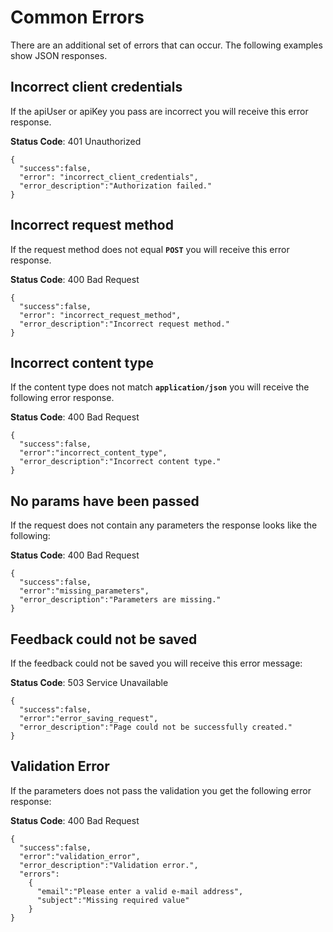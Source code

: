 # Common Errors

There are an additional set of errors that can occur. The following examples show JSON responses.

## Incorrect client credentials

If the apiUser or apiKey you pass are incorrect you will receive this error response.

**Status Code**: 401 Unauthorized

```
{  
  "success":false, 
  "error": "incorrect_client_credentials", 
  "error_description":"Authorization failed."
}
```

## Incorrect request method

If the request method does not equal **`POST`** you will receive this error response.

**Status Code**: 400 Bad Request

```
{  
  "success":false, 
  "error": "incorrect_request_method", 
  "error_description":"Incorrect request method."
}
```

## Incorrect content type

If the content type does not match **`application/json`** you will receive the following error response.

**Status Code**: 400 Bad Request

```
{  
  "success":false, 
  "error":"incorrect_content_type",
  "error_description":"Incorrect content type."
}
```

## No params have been passed

If the request does not contain any parameters the response looks like the following:

**Status Code**: 400 Bad Request

```
{  
  "success":false, 
  "error":"missing_parameters",
  "error_description":"Parameters are missing."
}
```

## Feedback could not be saved

If the feedback could not be saved you will receive this error message:

**Status Code**: 503 Service Unavailable

```
{  
  "success":false, 
  "error":"error_saving_request",
  "error_description":"Page could not be successfully created."
}
```

## Validation Error

If the parameters does not pass the validation you get the following error response:

**Status Code**: 400 Bad Request

```
{  
  "success":false, 
  "error":"validation_error",
  "error_description":"Validation error.",
  "errors":
    {
      "email":"Please enter a valid e-mail address",
      "subject":"Missing required value"
    }
}
```

